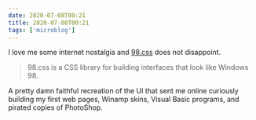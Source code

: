 ```yaml
---
date: 2020-07-08T00:21
title: 2020-07-08T00:21
tags: ['microblog']
---
```


I love me some internet nostalgia and [98.css](https://jdan.github.io/98.css/) does not disappoint.

> 98.css is a CSS library for building interfaces that look like Windows 98.

A pretty damn faithful recreation of the UI that sent me online curiously building my first web pages, Winamp skins, Visual Basic programs, and pirated copies of PhotoShop.
